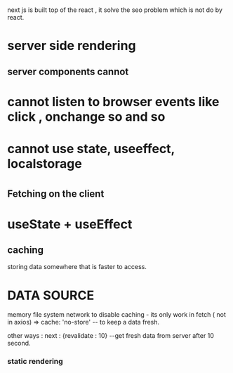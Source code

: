 #
next js is built top of the react , it solve the seo problem which is not do by react.

# server side rendering




## server components cannot 

# cannot listen to browser events like click , onchange so and so
# cannot use state, useeffect, localstorage 
# 
#


## Fetching on the client 
# useState + useEffect

## caching 
 storing data somewhere that is faster to access.
# DATA SOURCE
memory file system network
to disable caching - its only work in fetch ( not in axios) => cache: 'no-store' -- to keep a data fresh.

other ways : next : {revalidate : 10} --get fresh data from server after 10 second.

### static rendering 